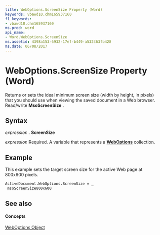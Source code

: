 ```yaml
---
title: WebOptions.ScreenSize Property (Word)
keywords: vbawd10.chm165937160
f1_keywords:
- vbawd10.chm165937160
ms.prod: word
api_name:
- Word.WebOptions.ScreenSize
ms.assetid: 4398a153-6932-17ef-b449-a532363fb428
ms.date: 06/08/2017
---
```



# WebOptions.ScreenSize Property (Word)

Returns or sets the ideal minimum screen size (width by height, in pixels) that you should use when viewing the saved document in a Web browser. Read/write  **MsoScreenSize** .


## Syntax

 _expression_ . **ScreenSize**

 _expression_ Required. A variable that represents a **[WebOptions](weboptions-object-word.md)** collection.


## Example

This example sets the target screen size for the active Web page at 800x600 pixels.


```vb
ActiveDocument.WebOptions.ScreenSize = _ 
 msoScreenSize800x600
```


## See also


#### Concepts


[WebOptions Object](weboptions-object-word.md)

